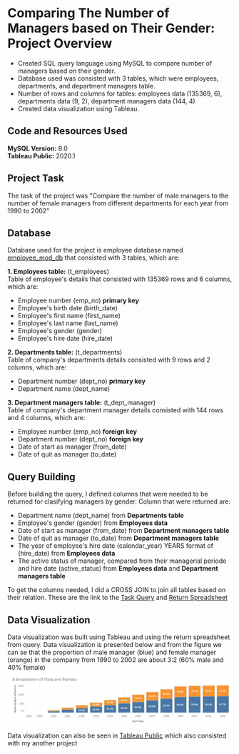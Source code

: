 # Comparing The Number of Managers based on Their Gender: Project Overview 
* Created SQL query language using MySQL to compare number of managers based on their gender.
* Database used was consisted with 3 tables, which were employees, departments, and department managers table.
* Number of rows and columns for tables: employees data (135369, 6), departments data (9, 2), department managers data (144, 4)
* Created data visualization using Tableau.

## Code and Resources Used 
**MySQL Version:** 8.0  
**Tableau Public:** 2020.1

## Project Task 
The task of the project was "Compare the number of male managers to the number of female managers from different departments for each year from 1990 to 2002"

## Database
Database used for the project is employee database named [employee_mod_db](https://github.com/novaldi21/ds_sql_project/blob/master/Employee_mod_db.sql) that consisted with 3 tables, which are:

**1. Employees table:** (t_employees) 
<br />Table of employee's details that consisted with 135369 rows and 6 columns, which are:
* Employee number (emp_no) **primary key**
* Employee's birth date (birth_date)
* Employee's first name (first_name)
* Employee's last name (last_name)
* Employee's gender (gender)
* Employee's hire date (hire_date)

**2. Departments table:** (t_departments)
<br />Table of company's departments details consisted with 9 rows and 2 columns, which are:
* Department number (dept_no) **primary key**
* Department name (dept_name)

**3. Department managers table:** (t_dept_manager)
<br />Table of company's department manager details consisted with 144 rows and 4 columns, which are:
* Employee number (emp_no) **foreign key**
* Department number (dept_no) **foreign key**
* Date of start as manager (from_date)
* Date of quit as manager (to_date)

## Query Building 
Before building the query, I defined columns that were needed to be returned for clasifying managers by gender. Column that were returned are:

* Department name (dept_name) from **Departments table**
* Employee's gender (gender) from **Employees data**
* Date of start as manager (from_date) from **Department managers table**
* Date of quit as manager (to_date) from **Department managers table**
* The year of employee's hire date (calendar_year) YEARS format of (hire_date) from **Employees data**
* The active status of manager, compared from their managerial periode and hire date (active_status) from **Employees data** and **Department managers table**

To get the columns needed, I did a CROSS JOIN to join all tables based on their relation. 
These are the link to the [Task Query](https://github.com/novaldi21/ds_sql_project/blob/master/Task_query.sql) and [Return Spreadsheet](https://github.com/novaldi21/ds_sql_project/blob/master/Task.csv)

## Data Visualization
Data visualization was built using Tableau and using the return spreadsheet from query. Data visualization is presented below and from the figure we can se that the proportion of male manager (blue) and female manager (orange) in the company from 1990 to 2002 are about 3:2 (60% male and 40% female)
![Alt](https://github.com/novaldi21/ds_sql_project/blob/master/task_visualization.png)

Data visualization can also be seen in [Tableau Public](https://public.tableau.com/profile/mohamad.novaldi#!/vizhome/Task1SQLUdemy/Dashboard1) which also consisted with my another project
